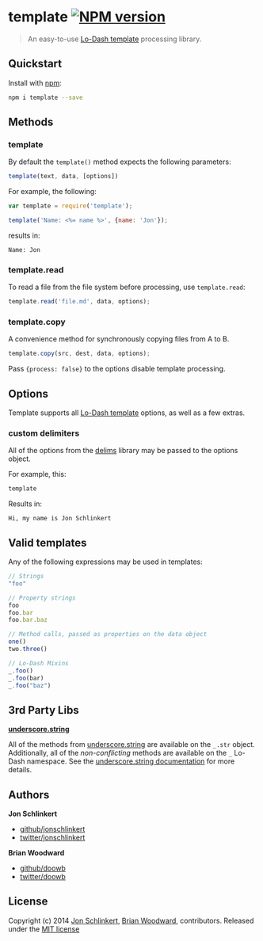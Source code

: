# template [![NPM version](https://badge.fury.io/js/template.png)](http://badge.fury.io/js/template)

> An easy-to-use [Lo-Dash template](http://lodash.com/docs#template) processing library.

## Quickstart

Install with [npm](npmjs.org):

```bash
npm i template --save
```

## Methods

### template

By default the `template()` method expects the following parameters:

```js
template(text, data, [options])
```

For example, the following:

```js
var template = require('template');

template('Name: <%= name %>', {name: 'Jon'});
```
results in:

```
Name: Jon
```

### template.read

To read a file from the file system before processing, use `template.read`:

```js
template.read('file.md', data, options);
```

### template.copy

A convenience method for synchronously copying files from A to B.

```js
template.copy(src, dest, data, options);
```

Pass `{process: false}` to the options disable template processing.


## Options
Template supports all [Lo-Dash template](http://lodash.com/docs#template) options, as well as a few extras.

### custom delimiters
All of the options from the [delims](https://github.com/jonschlinkert/delims) library may be passed to the options object.

For example, this:

```js
template
```

Results in:

```
Hi, my name is Jon Schlinkert
```

## Valid templates
Any of the following expressions may be used in templates:

```js
// Strings
"foo"

// Property strings
foo
foo.bar
foo.bar.baz

// Method calls, passed as properties on the data object
one()
two.three()

// Lo-Dash Mixins
_.foo()
_.foo(bar)
_.foo("baz")
```

## 3rd Party Libs

**[underscore.string][str]**

All of the methods from [underscore.string][str] are available on the `_.str` object. Additionally, all of the _non-conflicting_ methods are available on the `_` Lo-Dash namespace. See the [underscore.string documentation][str-docs] for more details.


## Authors
**Jon Schlinkert**

+ [github/jonschlinkert](https://github.com/jonschlinkert)
+ [twitter/jonschlinkert](http://twitter.com/jonschlinkert)

**Brian Woodward**

+ [github/doowb](https://github.com/doowb)
+ [twitter/doowb](http://twitter.com/jonschlinkert)


## License
Copyright (c) 2014 [Jon Schlinkert](http://twitter.com/jonschlinkert), [Brian Woodward](http://twitter.com/doowb), contributors.
Released under the [MIT license](./LICENSE-MIT)

[str]: https://github.com/epeli/underscore.string
[str-docs]: https://github.com/epeli/underscore.string#nodejs-installation